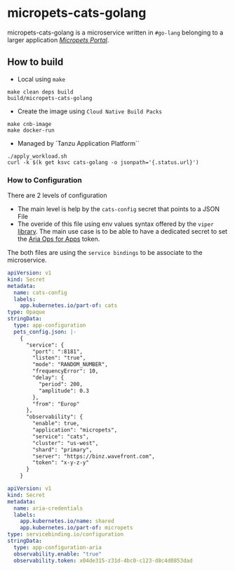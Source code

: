 # micropets-cats-golang

micropets-cats-golang is a microservice written in `#go-lang` belonging to a larger application [*Micropets Portal*](https://github.com/bmoussaud/micropets-app).

## How to build

* Local using `make` 

```
make clean deps build
build/micropets-cats-golang
```

* Create the image using `Cloud Native Build Packs`

```
make cnb-image
make docker-run
```
* Managed by `Tanzu Application Platform``

```
./apply_workload.sh
curl -k $(k get ksvc cats-golang -o jsonpath='{.status.url}')
```

### How to Configuration

There are 2 levels of configuration
* The main level is help by the `cats-config` secret that points to a JSON File
* The overide of this file using env values syntax offered by the `viper` [library](https://github.com/spf13/viper). The main use case is to be able to have a dedicated secret to set the [Aria Ops for Apps]() token.

The both files are using the `service bindings` to be associate to the microservice.

```yaml
apiVersion: v1
kind: Secret
metadata:
  name: cats-config
  labels:
    app.kubernetes.io/part-of: cats
type: Opaque
stringData:
  type: app-configuration
  pets_config.json: |-
    {
      "service": {
        "port": ":8181",
        "listen": "true",
        "mode": "RANDOM_NUMBER",
        "frequencyError": 10,
        "delay": {
          "period": 200,
          "amplitude": 0.3
        },
        "from": "Europ"
      },
      "observability": {
        "enable": true,
        "application": "micropets",
        "service": "cats",
        "cluster": "us-west",
        "shard": "primary",
        "server": "https://binz.wavefront.com",
        "token": "x-y-z-y"
      }
    }
````

```yaml
apiVersion: v1
kind: Secret
metadata:
  name: aria-credentials
  labels:
    app.kubernetes.io/name: shared
    app.kubernetes.io/part-of: micropets
type: servicebinding.io/configuration
stringData:
  type: app-configuration-aria
  observability.enable: "true"
  observability.token: x04de315-z31d-4bc0-c123-d8c4d0853dad
```